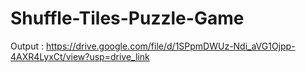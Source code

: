 # Shuffle-Tiles-Puzzle-Game
Output : https://drive.google.com/file/d/1SPpmDWUz-Ndi_aVG1Ojpp-4AXR4LyxCt/view?usp=drive_link
